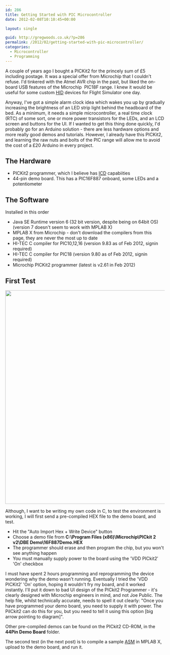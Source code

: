 ```yaml
---
id: 286
title: Getting Started with PIC Microcontroller
date: 2012-02-08T10:10:45+00:00

layout: single

guid: http://gregwoods.co.uk/?p=286
permalink: /2012/02/getting-started-with-pic-microcontroller/
categories:
  - Microcontroller
  - Programming
---
```

A couple of years ago I bought a PICKit2 for the princely sum of £5 including postage. It was a special offer from Microchip that I couldn't refuse. I'd tinkered with the Atmel AVR chip in the past, but liked the on-board USB features of the Microchip  PIC18F range. I knew it would be useful for some custom [HID](javascript:void() "Human Interface Device, e.g. keyboard, mouse, joystick") devices for Flight Simulator one day.

Anyway, I've got a simple alarm clock idea which wakes you up by gradually increasing the brightness of an LED strip light behind the headboard of the bed. As a minimum, it needs a simple microcontroller, a real time clock (RTC) of some sort, one or more power transistors for the LEDs, and an LCD screen and buttons for the UI. If I wanted to get this thing done quickly, I'd probably go for an Arduino solution - there are less hardware options and more really good demos and tutorials. However, I already have this PICKit2, and learning the raw nuts and bolts of the PIC range will allow me to avoid the cost of a £20 Arduino in every project.

## The Hardware

  * PICKit2 programmer, which I believe has [ICD](javascript:void() "In Circuit Debugging") capabiities
  * 44-pin demo board. This has a PIC16F887 onboard, some LEDs and a potentiometer

## The Software

Installed in this order

  * Java SE Runtime version 6 (32 bit version, despite being on 64bit OS) (version 7 doesn't seem to work with MPLAB X)
  * MPLAB X from Microchip - don't download the compilers from this page, they are never the most up to date
  * HI-TEC C compiler for PIC10,12,16 (version 9.83 as of Feb 2012, signin required)
  * HI-TEC C compiler for PIC18 (version 9.80 as of Feb 2012, signin required)
  * Microchip PICKit2 programmer (latest is v2.61 in Feb 2012)

## First Test

<img src="{{ site.url }}{{ site.baseurl }}/assets/2012/02/PICKit2Programmer100pc.png" alt="" title="PICKit2 Programmer" width="554" height="675" class="alignright size-full wp-image-294" /> 

Although, I want to be writing my own code in C, to test the environment is working, I will first send a pre-compiled HEX file to the demo board, and test.

  * Hit the "Auto Import Hex + Write Device" button
  * Choose a demo file from **C:\Program Files (x86)\Microchip\PICkit 2 v2\DBE Demo\16F887Demo.HEX**
  * The programmer should erase and then program the chip, but you won't see anything happen
  * You must manually supply power to the board using the 'VDD PICkit2&#8242; 'On' checkbox

I must have spent 2 hours programming and reprogramming the device wondering why the demo wasn't running. Eventually I tried the 'VDD PICKit2&#8242; 'On' option, hoping it wouldn't fry my board, and it worked instantly. I'll put it down to bad UI design of the PICkit2 Programmer - it's clearly designed with Microchip engineers in mind, and not Joe Public. The help file, whilst technically accurate, needs to spell it out clearly: "Once you have programmed your demo board, you need to supply it with power. The PiICkit2 can do this for you, but you need to tell it using this option [big arrow pointing to diagram]".

Other pre-compiled demos can be found on the PICkit2 CD-ROM, in the **44Pin Demo Board** folder.

The second test (in the next post) is to compile a sample [ASM](javascript:void() "assembly language source file") in MPLAB X, upload to the demo board, and run it.